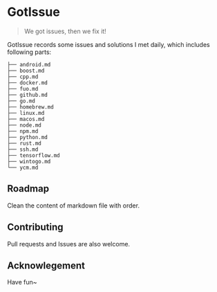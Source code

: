 # GotIssue

> We got issues, then we fix it!

GotIssue records some issues and solutions I met daily, which includes following parts:

```Shell
├── android.md
├── boost.md
├── cpp.md
├── docker.md
├── fuo.md
├── github.md
├── go.md
├── homebrew.md
├── linux.md
├── macos.md
├── node.md
├── npm.md
├── python.md
├── rust.md
├── ssh.md
├── tensorflow.md
├── wintogo.md
└── ycm.md
```

## Roadmap

Clean the content of markdown file with order.

## Contributing

Pull requests and Issues are also welcome.

## Acknowlegement

Have fun~
